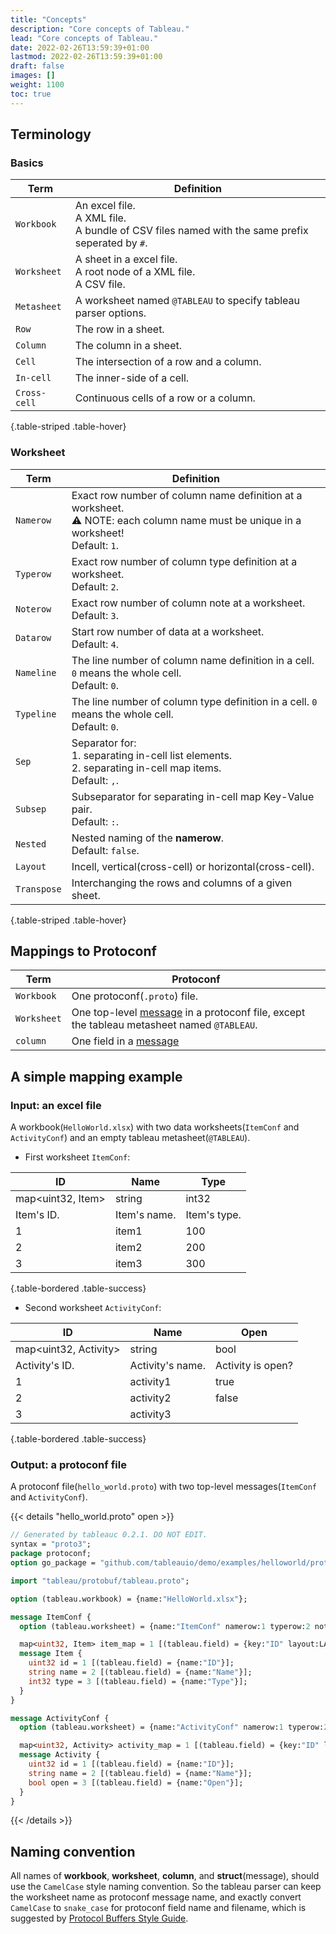 ```yaml
---
title: "Concepts"
description: "Core concepts of Tableau."
lead: "Core concepts of Tableau."
date: 2022-02-26T13:59:39+01:00
lastmod: 2022-02-26T13:59:39+01:00
draft: false
images: []
weight: 1100
toc: true
---
```


## Terminology

### Basics

| Term         | Definition                                                                                           |
|--------------|------------------------------------------------------------------------------------------------------|
| `Workbook`   | An excel file.<br>A XML file.<br> A bundle of CSV files named with the same prefix seperated by `#`. |
| `Worksheet`  | A sheet in a excel file.<br>A root node of a XML file.<br>A CSV file.                                |
| `Metasheet`  | A worksheet named `@TABLEAU` to specify tableau parser options.                                      |
| `Row`        | The row in a sheet.                                                                                  |
| `Column`     | The column in a sheet.                                                                               |
| `Cell`       | The intersection of a row and a column.                                                              |
| `In-cell`    | The inner-side of a cell.                                                                            |
| `Cross-cell` | Continuous cells of a row or a column.                                                               |
{.table-striped .table-hover}

### Worksheet

| Term        | Definition                                                                                                                             |
|-------------|----------------------------------------------------------------------------------------------------------------------------------------|
| `Namerow`   | Exact row number of column name definition at a worksheet.<br>⚠️ NOTE: each column name must be unique in a worksheet!<br>Default: `1`. |
| `Typerow`   | Exact row number of column type definition at a worksheet.<br>Default: `2`.                                                            |
| `Noterow`   | Exact row number of column note at a worksheet.<br>Default: `3`.                                                                       |
| `Datarow`   | Start row number of data at a worksheet.<br>Default: `4`.                                                                              |
| `Nameline`  | The line number of column name definition in a cell. `0` means the whole cell.<br>Default: `0`.                                        |
| `Typeline`  | The line number of column type definition in a cell. `0` means the whole cell.<br>Default: `0`.                                        |
| `Sep`       | Separator for:<br>    1. separating in-cell list elements. <br>    2. separating in-cell map items.<br>Default: `,`.                   |
| `Subsep`    | Subseparator for separating in-cell map Key-Value pair.<br>Default: `:`.                                                               |
| `Nested`    | Nested naming of the **namerow**.<br>Default: `false`.                                                                                 |
| `Layout`    | Incell, vertical(cross-cell) or horizontal(cross-cell).                                                                                |
| `Transpose` | Interchanging the rows and columns of a given sheet.                                                                                   |
{.table-striped .table-hover}

## Mappings to Protoconf

| Term        | Protoconf                                                                                                                                                      |
|-------------|----------------------------------------------------------------------------------------------------------------------------------------------------------------|
| `Workbook`  | One protoconf(`.proto`) file.                                                                                                                                  |
| `Worksheet` | One top-level [message](https://developers.google.com/protocol-buffers/docs/proto3#simple) in a protoconf file, except the tableau metasheet named `@TABLEAU`. |
| `column`    | One field in a [message](https://developers.google.com/protocol-buffers/docs/proto3#simple)                                                                    |

## A simple mapping example

### Input: an excel file

A workbook(`HelloWorld.xlsx`) with two data worksheets(`ItemConf` and `ActivityConf`) and an empty tableau metasheet(`@TABLEAU`).

- First worksheet `ItemConf`:

| ID                | Name         | Type         |
|-------------------|--------------|--------------|
| map<uint32, Item> | string       | int32        |
| Item's ID.        | Item's name. | Item's type. |
| 1                 | item1        | 100          |
| 2                 | item2        | 200          |
| 3                 | item3        | 300          |
{.table-bordered .table-success}

- Second worksheet `ActivityConf`:

| ID                    | Name             | Open              |
|-----------------------|------------------|-------------------|
| map<uint32, Activity> | string           | bool              |
| Activity's ID.        | Activity's name. | Activity is open? |
| 1                     | activity1        | true              |
| 2                     | activity2        | false             |
| 3                     | activity3        |                   |
{.table-bordered .table-success}

### Output: a protoconf file

A protoconf file(`hello_world.proto`) with two top-level messages(`ItemConf` and `ActivityConf`).

{{< details "hello_world.proto" open >}}

```protobuf
// Generated by tableauc 0.2.1. DO NOT EDIT.
syntax = "proto3";
package protoconf;
option go_package = "github.com/tableauio/demo/examples/helloworld/protoconf";

import "tableau/protobuf/tableau.proto";

option (tableau.workbook) = {name:"HelloWorld.xlsx"};

message ItemConf {
  option (tableau.worksheet) = {name:"ItemConf" namerow:1 typerow:2 noterow:3 datarow:4};

  map<uint32, Item> item_map = 1 [(tableau.field) = {key:"ID" layout:LAYOUT_VERTICAL}];
  message Item {
    uint32 id = 1 [(tableau.field) = {name:"ID"}];
    string name = 2 [(tableau.field) = {name:"Name"}];
    int32 type = 3 [(tableau.field) = {name:"Type"}];
  }
}

message ActivityConf {
  option (tableau.worksheet) = {name:"ActivityConf" namerow:1 typerow:2 noterow:3 datarow:4};

  map<uint32, Activity> activity_map = 1 [(tableau.field) = {key:"ID" layout:LAYOUT_VERTICAL}];
  message Activity {
    uint32 id = 1 [(tableau.field) = {name:"ID"}];
    string name = 2 [(tableau.field) = {name:"Name"}];
    bool open = 3 [(tableau.field) = {name:"Open"}];
  }
}
```

{{< /details >}}

## Naming convention

All names of **workbook**, **worksheet**, **column**, and **struct**(message), should use the `CamelCase` style naming convention. So the tableau parser can keep the worksheet name as protoconf message name, and exactly convert `CamelCase`  to `snake_case` for protoconf field name and filename, which is suggested by [Protocol Buffers Style Guide](https://developers.google.com/protocol-buffers/docs/style).
